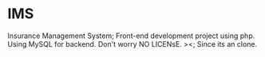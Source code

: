 # IMS
 Insurance Management System; 
 Front-end development project using php. Using MySQL for backend.
 Don't worry NO LICENsE. ><; Since its an clone.

